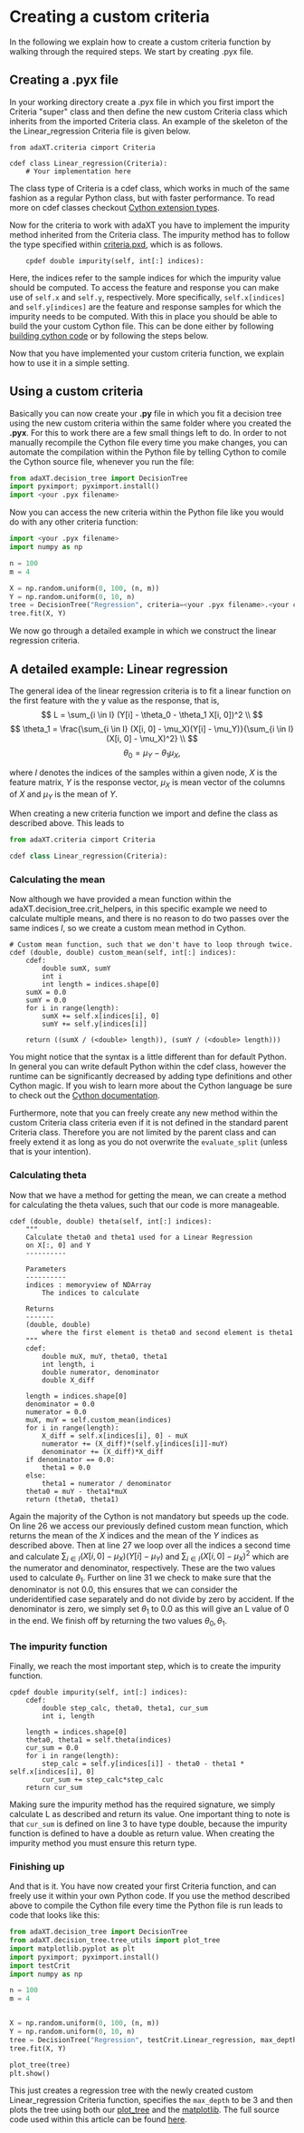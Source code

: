 # Creating a custom criteria

In the following we explain how to create a custom criteria function
by walking through the required steps. We start by creating .pyx file.

## Creating a .pyx file

In your working directory create a .pyx file in which you first import
the Criteria "super" class and then define the new custom Criteria
class which inherits from the imported Criteria class. An example of
the skeleton of the the Linear_regression Criteria file is given
below.

```cython
from adaXT.criteria cimport Criteria

cdef class Linear_regression(Criteria):
    # Your implementation here
```

The class type of Criteria is a cdef class, which works in much of the
same fashion as a regular Python class, but with faster
performance. To read more on cdef classes checkout [Cython extension
types](https://cython.readthedocs.io/en/latest/src/tutorial/cdef_classes.html).

Now for the criteria to work with adaXT you have to implement the
impurity method inherited from the Criteria class. The impurity method
has to follow the type specified within
[criteria.pxd](https://github.com/NiklasPfister/adaXT/blob/main/src/adaXT/criteria/criteria.pxd),
which is as follows.

```cython
    cpdef double impurity(self, int[:] indices):
```

Here, the indices refer to the sample indices for which the impurity
value should be computed. To access the feature and response you can
make use of ```self.x``` and ```self.y```, respectively. More
specifically, ```self.x[indices] ``` and ```self.y[indices]``` are the
feature and response samples for which the impurity needs to be
computed. With this in place you should be able to build the your
custom Cython file. This can be done either by following [building
cython
code](https://cython.readthedocs.io/en/latest/src/quickstart/build.html)
or by following the steps below.

Now that you have implemented your custom criteria function, we
explain how to use it in a simple setting.

## Using a custom criteria

Basically you can now create your **.py** file in which you fit a
decision tree using the new custom criteria within the same folder
where you created the **.pyx**. For this to work there are a few small
things left to do. In order to not manually recompile the Cython file
every time you make changes, you can automate the compilation within
the Python file by telling Cython to comile the Cython source file,
whenever you run the file:

```python
from adaXT.decision_tree import DecisionTree
import pyximport; pyximport.install()
import <your .pyx filename>
```

Now you can access the new criteria within the Python file like you
would do with any other criteria function:

```python
import <your .pyx filename>
import numpy as np

n = 100
m = 4

X = np.random.uniform(0, 100, (n, m))
Y = np.random.uniform(0, 10, n)
tree = DecisionTree("Regression", criteria=<your .pyx filename>.<your cdef class>, max_depth=3)
tree.fit(X, Y)
```

We now go through a detailed example in which we construct the linear
regression criteria.

## A detailed example: Linear regression

The general idea of the linear regression criteria is to fit a linear
function on the first feature with the y value as the response, that
is,
$$
L = \sum_{i \in I} (Y[i] - \theta_0 - \theta_1 X[i, 0])^2 \\
$$
$$
\theta_1 = \frac{\sum_{i \in I} (X[i, 0] - \mu_X)(Y[i] - \mu_Y)}{\sum_{i \in I} (X[i, 0] - \mu_X)^2} \\
$$
$$
\theta_0 = \mu_Y - \theta_1 \mu_X,
$$

where $I$ denotes the indices of the samples within a given node, $X$
is the feature matrix, $Y$ is the response vector, $\mu_X$ is mean
vector of the columns of $X$ and $\mu_Y$ is the mean of $Y$.


When creating a new criteria function we import and define the class
as described above. This leads to

```python
from adaXT.criteria cimport Criteria

cdef class Linear_regression(Criteria):
```

### Calculating the mean

Now although we have provided a mean function within the
adaXT.decision_tree.crit_helpers, in this specific example we need to
calculate multiple means, and there is no reason to do two passes over
the same indices $I$, so we create a custom mean method in Cython.

```cython
# Custom mean function, such that we don't have to loop through twice.
cdef (double, double) custom_mean(self, int[:] indices):
    cdef:
        double sumX, sumY
        int i
        int length = indices.shape[0]
    sumX = 0.0
    sumY = 0.0
    for i in range(length):
        sumX += self.x[indices[i], 0]
        sumY += self.y[indices[i]]

    return ((sumX / (<double> length)), (sumY / (<double> length)))
```

You might notice that the syntax is a little different than for
default Python. In general you can write default Python within the
cdef class, however the runtime can be significantly decreased by
adding type definitions and other Cython magic. If you wish to learn
more about the Cython language be sure to check out the [Cython
documentation](https://cython.readthedocs.io/en/latest/).

Furthermore, note that you can freely create any new method within the
custom Criteria class criteria even if it is not defined in the
standard parent Criteria class. Therefore you are not limited by the
parent class and can freely extend it as long as you do not overwrite
the `evaluate_split` (unless that is your intention).

### Calculating theta

Now that we have a method for getting the mean, we can create a method
for calculating the theta values, such that our code is more
manageable.

```cython linenums="1"
cdef (double, double) theta(self, int[:] indices):
    """
    Calculate theta0 and theta1 used for a Linear Regression
    on X[:, 0] and Y
    ----------

    Parameters
    ----------
    indices : memoryview of NDArray
        The indices to calculate

    Returns
    -------
    (double, double)
        where the first element is theta0 and second element is theta1
    """
    cdef:
        double muX, muY, theta0, theta1
        int length, i
        double numerator, denominator
        double X_diff

    length = indices.shape[0]
    denominator = 0.0
    numerator = 0.0
    muX, muY = self.custom_mean(indices)
    for i in range(length):
        X_diff = self.x[indices[i], 0] - muX
        numerator += (X_diff)*(self.y[indices[i]]-muY)
        denominator += (X_diff)*X_diff
    if denominator == 0.0:
        theta1 = 0.0
    else:
        theta1 = numerator / denominator
    theta0 = muY - theta1*muX
    return (theta0, theta1)
```

Again the majority of the Cython is not mandatory but speeds up the
code.  On line 26 we access our previously defined custom mean
function, which returns the mean of the $X$ indices and the mean of
the $Y$ indices as described above. Then at line 27 we loop over all
the indices a second time and calculate $\sum_{i \in I} (X[i, 0] -
\mu_X) (Y[i] - \mu_Y)$ and $\sum_{i \in I} (X[i, 0] - \mu_X)^2$ which
are the numerator and denominator, respectively. These are the two
values used to calculate $\theta_1$. Further on line 31 we check to
make sure that the denominator is not 0.0, this ensures that we can
consider the underidentified case separately and do not divide by zero
by accident. If the denominator is zero, we simply set $\theta_1$ to
0.0 as this will give an L value of 0 in the end. We finish off by
returning the two values $\theta_0,\theta_1$.


### The impurity function

Finally, we reach the most important step, which is to create the
impurity function.

```cython linenums="1"
cpdef double impurity(self, int[:] indices):
    cdef:
        double step_calc, theta0, theta1, cur_sum
        int i, length

    length = indices.shape[0]
    theta0, theta1 = self.theta(indices)
    cur_sum = 0.0
    for i in range(length):
        step_calc = self.y[indices[i]] - theta0 - theta1 * self.x[indices[i], 0]
        cur_sum += step_calc*step_calc
    return cur_sum
```

Making sure the impurity method has the required signature, we simply
calculate L as described and return its value. One important thing to
note is that `cur_sum` is defined on line 3 to have type double,
because the impurity function is defined to have a double as return
value. When creating the impurity method you must ensure this return
type.

### Finishing up

And that is it. You have now created your first Criteria function, and
can freely use it within your own Python code. If you use the method
described above to compile the Cython file every time the Python file
is run leads to code that looks like this:

```python
from adaXT.decision_tree import DecisionTree
from adaXT.decision_tree.tree_utils import plot_tree
import matplotlib.pyplot as plt
import pyximport; pyximport.install()
import testCrit
import numpy as np

n = 100
m = 4


X = np.random.uniform(0, 100, (n, m))
Y = np.random.uniform(0, 10, n)
tree = DecisionTree("Regression", testCrit.Linear_regression, max_depth=3)
tree.fit(X, Y)

plot_tree(tree)
plt.show()
```

This just creates a regression tree with the newly created custom
Linear_regression Criteria function, specifies the `max_depth` to be 3
and then plots the tree using both our
[plot_tree](../api_docs/tree_utils.md#adaXT.decision_tree.tree_utils.plot_tree) and the
[matplotlib](https://matplotlib.org/). The full source code used
within this article can be found
[here](https://github.com/NiklasPfister/adaXT/tree/Documentation/docs/assets/examples/linear_regression).
